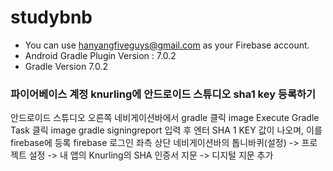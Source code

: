# studybnb
- You can use hanyangfiveguys@gmail.com as your Firebase account.
- Android Gradle Plugin Version : 7.0.2
- Gradle Version 7.0.2

### 파이어베이스 계정 knurling에 안드로이드 스튜디오 sha1 key 등록하기

안드로이드 스튜디오 오른쪽 네비게이션바에서 gradle 클릭 image
Execute Gradle Task 클릭 image
gradle signingreport 입력 후 엔터
SHA 1 KEY 값이 나오며, 이를 firebase에 등록
firebase 로그인
좌측 상단 네비게이션바의 톱니바퀴(설정) -> 프로젝트 설정 -> 내 앱의 Knurling의 SHA 인증서 지문 -> 디지털 지문 추가
